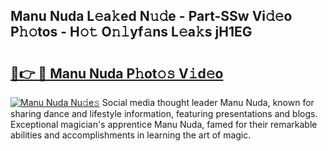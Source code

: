 ## Manu Nuda L𝚎a𝚔ed N𝚞𝚍e - Part-SSw Vi𝚍𝚎o P𝚑𝚘tos - H𝚘𝚝 O𝚗𝚕yf𝚊ns L𝚎a𝚔s jH1EG

# <h2><a href="http://kfdn9h.oniu.top/?m=Manu+Nuda">🔗👉 🔴 Manu Nuda P𝚑ot𝚘𝚜 V𝚒d𝚎o</a></h2>

[![Manu Nuda Nu𝚍e𝚜](https://i.imgur.com/0qMVB7G.gif)](http://kfdn9h.oniu.top/?m=Manu+Nuda)
Social media thought leader Manu Nuda, known for sharing dance and lifestyle information, featuring presentations and blogs. Exceptional magician's apprentice Manu Nuda, famed for their remarkable abilities and accomplishments in learning the art of magic.  
